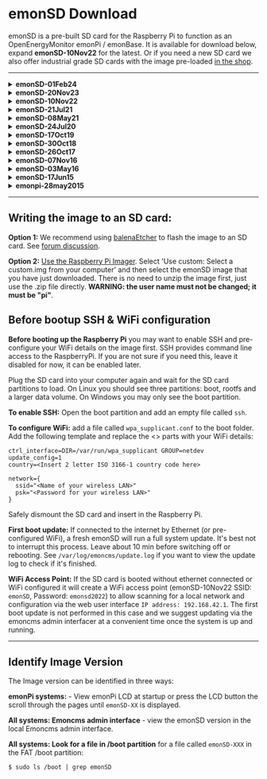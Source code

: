 # emonSD Download

emonSD is a pre-built SD card for the Raspberry Pi to function as an OpenEnergyMonitor emonPi / emonBase. It is available for download below, expand **emonSD-10Nov22** for the latest. Or if you need a new SD card we also offer industrial grade SD cards with the image pre-loaded [in the shop](https://shop.openenergymonitor.com/pre-loaded-emonsd-microsd-card-for-raspberry-pi/).

---

<details>
<summary><b>emonSD-01Feb24</b></summary>

**Download (1.4 GB):** [UK Server](https://openenergymonitor.org/files/emonSD-01Feb24.zip)

(eligible for updates)
```
(.zip) MD5: b64503d08704d1605a7ea23745f0a6fc
```

**Credentials**

- **SSH:** username: `pi`, password: `emonsd` (default - please change)
- **WiFi Access Point:** SSID: `emonpi`, Password: `emonpi2016`
- **MQTT:** username: `emonpi`, password: `emonpimqtt2016`
- **MySQL:** username: `emoncms`, password: `emonpiemoncmsmysql2016`

*SSH access disabled by default. Long press emonPi LCD push button for 5s to enable. Or create file `/boot/ssh` in FAT partition.*

**Build**

- Built using EmonScripts emoncms installation script, see<br> [https://github.com/openenergymonitor/EmonScripts](https://github.com/openenergymonitor/EmonScripts).
- Based on Raspberry Pi OS Lite (32-bit Bookworm), 2023-12-11
- Compatible with Raspberry Pi 3, 3B+, 4 & Pi Zero2
- Emoncms data is logged to low-write ext2 partition mounted in `/var/opt/emoncms`
- Log partition `/var/log` mounted as tmpfs using log2ram, now persistent after reboot

**Kernel**
```
```

**File System**
```
```

**Emoncms**

```
```

</details>

<details>
<summary><b>emonSD-20Nov23</b></summary>

---

**Download standard emonPi1 / emonBase image (1.3 GB):** [UK Server](https://openenergymonitor.org/files/emonSD-20Nov23.zip)<br>(MD5: ed9ecc0d8930d7f7422890e462b3020c)

---

*Download emonPi2 version (1.3 GB): [UK Server](https://openenergymonitor.org/files/emonSD-20Nov23-emonpi2.zip)<br>(MD5: 164899034638325952572dbe68f3285e)<br>Includes emonPi2 compatible emonhub.conf and one wire temperature sensing on GPIO17 is enabled. Download the emonPi1/emonBase image for existing installations.*

---

(eligible for updates)

**Credentials**

- **SSH:** username: `pi`, password: `emonsd` (default - please change)
- **WiFi Access Point:** SSID: `emonpi`, Password: `emonpi2016`
- **MQTT:** username: `emonpi`, password: `emonpimqtt2016`
- **MySQL:** username: `emoncms`, password: `emonpiemoncmsmysql2016`

*SSH access disabled by default. Long press emonPi LCD push button for 5s to enable. Or create file `/boot/ssh` in FAT partition.*

**Build**

- Built using EmonScripts emoncms installation script, see<br> [https://github.com/openenergymonitor/EmonScripts](https://github.com/openenergymonitor/EmonScripts).
- Based on Debian Raspberry Pi OS (64-bit) Legacy Lite, 2023-05-03
- Compatible with Raspberry Pi 3, 3B+, 4 & Pi Zero2
- Emoncms data is logged to low-write ext2 partition mounted in `/var/opt/emoncms`
- Log partition `/var/log` mounted as tmpfs using log2ram, now persistent after reboot

**Kernel**
```
$ uname -a
Linux emonpi 6.1.21-v8+ #1642 SMP PREEMPT Mon Apr  3 17:24:16 BST 2023 aarch64 GNU/Linux

```
**File System**
```
$ df -h
Filesystem      Size  Used Avail Use% Mounted on
/dev/root       5.7G  2.5G  3.0G  46% /
devtmpfs        667M     0  667M   0% /dev
tmpfs           925M     0  925M   0% /dev/shm
tmpfs           370M  5.8M  365M   2% /run
tmpfs           5.0M  4.0K  5.0M   1% /run/lock
tmpfs            30M     0   30M   0% /tmp
tmpfs           1.0M     0  1.0M   0% /var/lib/php/sessions
tmpfs           1.0M     0  1.0M   0% /var/tmp
/dev/mmcblk0p1  255M   51M  205M  20% /boot
/dev/mmcblk0p3  8.7G   23K  8.3G   1% /var/opt/emoncms
log2ram          50M  3.0M   47M   6% /var/log
tmpfs           185M     0  185M   0% /run/user/1000
```
**Emoncms**

```
Server Information
-----------------------

Services
	emonhub :	 Active Running                      
	emoncms_mqtt :	 Active Running                      
	feedwriter :	 Active Running - sleep 300s 0 feed points pending write
	service-runner :	 Active Running                      
	emonPiLCD :	 Active Running                      
	redis-server :	 Active Running                      
	mosquitto :	 Active Running                      
	demandshaper :	 Not found or not installed                                  
Emoncms
	Version :	 low-write 11.4.2
	Git :	 
		URL :	 https://github.com/emoncms/emoncms.git
		Branch :	 * stable
		Describe :	 11.4.2
	Components :	 Emoncms Core v11.4.2 | App v2.7.9 | EmonHub Config v2.1.5 | Dashboard v2.3.3 | Device v2.2.3 | Graph v2.2.3 | Network Setup v1.0.2 | WiFi v2.1.1 | Backup v2.3.3 | Postprocess v2.4.7 | Sync v2.1.5 | Usefulscripts v2.3.11 | EmonScripts v1.6.25 | RFM2Pi v1.4.2 | Avrdude-rpi v1.0.3 | Emonhub v2.6.2 | EmonPi v3.0.2

Server
	CPU :	 1 Threads(s) | 4 Core(s) | 1 Sockets(s) | Cortex-A72 | 108.00MIPS | 
	OS :	 Linux 6.1.21-v8+
	Host :	 emonpi | emonpi | (10.0.206.98)
	Date :	 2023-11-21 13:46:54 UTC
	Uptime :	 13:46:54 up 5 min,  1 user,  load average: 0.10, 0.13, 0.07

Memory
	RAM :	 Used: 12.57%
		Total :	 1.81 GB
		Used :	 232.36 MB
		Free :	 1.58 GB
	Swap :	 Used: 0.00%
		Total :	 100 MB
		Used :	 0 B
		Free :	 100 MB

Disk
	 :	 - / :	 Used: 43.43%
		Total :	 5.62 GB
		Used :	 2.44 GB
		Free :	 2.92 GB
		Read Load :	 336.44 KB/s
		Write Load :	 0 B/s
		Load Time :	 0 mins
	/boot :	 Used: 19.77%
		Total :	 254.99 MB
		Used :	 50.42 MB
		Free :	 204.57 MB
		Read Load :	 0 B/s
		Write Load :	 0 B/s
		Load Time :	 0 mins
	/var/opt/emoncms :	 Used: 0.00%
		Total :	 8.69 GB
		Used :	 23 KB
		Free :	 8.25 GB
		Read Load :	 0 B/s
		Write Load :	 113.78 B/s
		Load Time :	 0 mins
	/var/log :	 Used: 6.01%
		Total :	 50 MB
		Used :	 3 MB
		Free :	 47 MB
		Read Load :	 n/a
		Write Load :	 n/a
		Load Time :	 n/a

HTTP
	Server :	 Apache/2.4.56 (Raspbian) HTTP/1.1 CGI/1.1 80

MySQL
	Version :	 10.5.21-MariaDB-0+deb11u1
	Host :	 127.0.0.1 (127.0.0.1)
	Date :	 2023-11-21 13:46:53 (UTC 00:00‌​)
	Stats :	 Uptime: 2768  Threads: 7  Questions: 170  Slow queries: 0  Opens: 45  Open tables: 38  Queries per second avg: 0.061

Redis
	Version :	 
		Redis Server :	 6.0.16
		PHP Redis :	 6.0.3-dev
	Host :	 localhost:6379
	Size :	 73 keys (722.77K)
	Uptime :	 0 days

MQTT Server
	Version :	 Mosquitto 2.0.11
	Host :	 localhost:1883 (127.0.0.1)

PHP
	Version :	 8.1.25 (Zend Version 4.1.25)
	Run user :	 User: www-data Group: www-data video Script Owner: pi
	Modules :	 apache2handler calendar Core ctype curl date exif FFI fileinfo filter ftp gd gettext hash iconv json libxml mbstring mosquitto v0.4.0mysqli mysqlnd vmysqlnd 8.1.25openssl pcre PDO pdo_mysql Phar posix readline redis v6.0.3-devReflection session shmop sockets sodium SPL standard sysvmsg sysvsem sysvshm tokenizer Zend OPcache zlib 
Pi
	Model :	 Raspberry Pi 4 Model B Rev 1.5 - 2GB (Sony UK)
	Serial num. :	 100000003F81AAAB
	CPU Temperature :	 36.51°C
	GPU Temperature :	 N/A (to show GPU temp execute this command from the console "sudo usermod -G video www-data" )
	emonpiRelease :	 emonSD-20Nov23
	File-system :	 read-write

Client Information
-----------------------

HTTP
	Browser :	 Mozilla/5.0 (X11; Ubuntu; Linux x86_64; rv:109.0) Gecko/20100101 Firefox/119.0
	Language :	 en-GB,en;q=0.5

Window
	Size :	 1848 x 938

Screen
	Resolution :	 1920 x 1080
```
</details>

<details>
<summary><b>emonSD-10Nov22</b></summary>
<br>

<!--**Download (1.0 GB):** [UK Server](https://openenergymonitor.org/files/emonSD-10Nov22.zip)-->
**Download (1.0 GB):** [UK Server](https://openenergymonitor.org/files/emonSD-10Nov22_16gb.zip)

(eligible for updates)
```
(.zip) MD5: 271d8d502e822e3703500a5762519c1d
```

**Credentials**

- **SSH:** username: `pi`, password: `emonsd` (default - please change)
- **WiFi Access Point:** SSID: `emonsd`, Password: `emonsd2022`
- **MQTT:** username: `emonpi`, password: `emonpimqtt2016`
- **MySQL:** username: `emoncms`, password: `emonpiemoncmsmysql2016`

*SSH access disabled by default. Long press emonPi LCD push button for 5s to enable. Or create file `/boot/ssh` in FAT partition.*

**Build**

- Built using EmonScripts emoncms installation script, see<br> [https://github.com/openenergymonitor/EmonScripts](https://github.com/openenergymonitor/EmonScripts).
- Based on Debian Raspberry Pi OS (32-bit) Lite, 2021-03-04
- Compatible with Raspberry Pi 2, 3, 3B+, 4 & Pi Zero
- Emoncms data is logged to low-write ext2 partition mounted in `/var/opt/emoncms`
- Log partition `/var/log` mounted as tmpfs using log2ram, now persistent after reboot

**Kernel**
```
$ uname -a
Linux emonpi 5.15.76-v7l+ #1597 SMP Fri Nov 4 12:14:58 GMT 2022 armv7l GNU/Linux

```
**File System**
```
$ df -h
Filesystem      Size  Used Avail Use% Mounted on
/dev/root       5.8G  2.4G  3.2G  43% /
devtmpfs        776M     0  776M   0% /dev
tmpfs           937M     0  937M   0% /dev/shm
tmpfs           375M  9.2M  366M   3% /run
tmpfs           5.0M  4.0K  5.0M   1% /run/lock
tmpfs            30M     0   30M   0% /tmp
tmpfs           1.0M     0  1.0M   0% /var/lib/php/sessions
tmpfs           1.0M     0  1.0M   0% /var/tmp
/dev/mmcblk0p1  255M   50M  206M  20% /boot
/dev/mmcblk0p3  9.7G   19K  9.2G   1% /var/opt/emoncms
log2ram          50M  3.4M   47M   7% /var/log
tmpfs           188M     0  188M   0% /run/user/1000
```
**Emoncms**

```
Server Information
-----------------------

Services
	emonhub :	 Active Running                      
	emoncms_mqtt :	 Active Running                      
	feedwriter :	 Active Running - sleep 300s 0 feed points pending write
	service-runner :	 Active Running                      
	redis-server :	 Active Running                      
	mosquitto :	 Active Running                      
	emonPiLCD :	 Failed loaded failed failed                      
	demandshaper :	 Not found or not installed                                  
Emoncms
	Version :	 low-write 11.2.8
	Git :	 
		URL :	 https://github.com/emoncms/emoncms.git
		Branch :	 * stable
		Describe :	 11.2.8
	Components :	 Emoncms Core v11.2.8 | App v2.6.8 | EmonHub Config v2.1.5 | Dashboard v2.3.3 | Device v2.2.1 | Graph v2.2.3 | Network Setup v1.0.2 | WiFi v2.1.1 | Backup v2.3.2 | Postprocess v2.2.7 | Sync v2.1.4 | Usefulscripts v2.3.10 | EmonScripts v1.5.10 | RFM2Pi v1.4.1 | Avrdude-rpi v1.0.1 | Emonhub v2.5.2 | EmonPi v2.9.5

Server
	CPU :	 1 Threads(s) | 4 Core(s) | 1 Sockets(s) | Cortex-A72 | 324.00MIPS | 
	OS :	 Linux 5.15.76-v7l+
	Host :	 emonpi | emonpi | (10.0.206.190)
	Date :	 2022-11-29 15:55:08 UTC
	Uptime :	 15:55:08 up 13 min,  1 user,  load average: 0.33, 0.26, 0.19

Memory
	RAM :	 Used: 10.18%
		Total :	 1.83 GB
		Used :	 190.7 MB
		Free :	 1.64 GB
	Swap :	 Used: 0.00%
		Total :	 100 MB
		Used :	 0 B
		Free :	 100 MB

Disk
	 :	 - / :	 Used: 39.88%
		Total :	 5.78 GB
		Used :	 2.3 GB
		Free :	 3.16 GB
		Read Load :	 n/a
		Write Load :	 n/a
		Load Time :	 n/a
	/boot :	 Used: 19.52%
		Total :	 254.99 MB
		Used :	 49.78 MB
		Free :	 205.21 MB
		Read Load :	 n/a
		Write Load :	 n/a
		Load Time :	 n/a
	/var/opt/emoncms :	 Used: 0.00%
		Total :	 9.61 GB
		Used :	 19 KB
		Free :	 9.12 GB
		Read Load :	 n/a
		Write Load :	 n/a
		Load Time :	 n/a
	/var/log :	 Used: 6.64%
		Total :	 50 MB
		Used :	 3.32 MB
		Free :	 46.68 MB
		Read Load :	 n/a
		Write Load :	 n/a
		Load Time :	 n/a

HTTP
	Server :	 Apache/2.4.54 (Raspbian) HTTP/1.1 CGI/1.1 80

MySQL
	Version :	 10.5.15-MariaDB-0+deb11u1
	Host :	 127.0.0.1 (127.0.0.1)
	Date :	 2022-11-29 15:55:08 (UTC 00:00‌​)
	Stats :	 Uptime: 2266  Threads: 5  Questions: 137  Slow queries: 0  Opens: 47  Open tables: 39  Queries per second avg: 0.060

Redis
	Version :	 
		Redis Server :	 6.0.16
		PHP Redis :	 6.0.0-dev
	Host :	 localhost:6379
	Size :	 34 keys (701.23K)
	Uptime :	 0 days

MQTT Server
	Version :	 Mosquitto 2.0.11
	Host :	 localhost:1883 (127.0.0.1)

PHP
	Version :	 8.1.12 (Zend Version 4.1.12)
	Run user :	 User: www-data Group: www-data video Script Owner: pi
	Modules :	 apache2handler calendar Core ctype curl date dom v20031129exif FFI fileinfo filter ftp gd gettext hash iconv json libxml mbstring mosquitto v0.4.0mysqli mysqlnd vmysqlnd 8.1.12openssl pcre PDO pdo_mysql Phar posix readline redis v6.0.0-devReflection session shmop SimpleXML sockets sodium SPL standard sysvmsg sysvsem sysvshm tokenizer xml xmlreader xmlwriter xsl Zend OPcache zlib 
Pi
	Model :	 Raspberry Pi 4 Model B Rev 1.5 - 2GB (Sony UK)
	Serial num. :	 10000000014CB367
	CPU Temperature :	 39.43°C
	GPU Temperature :	 N/A (to show GPU temp execute this command from the console "sudo usermod -G video www-data" )
	emonpiRelease :	 emonSD-10Nov22
	File-system :	 read-write

Client Information
-----------------------

HTTP
	Browser :	 Mozilla/5.0 (X11; Ubuntu; Linux x86_64; rv:107.0) Gecko/20100101 Firefox/107.0
	Language :	 en-GB,en;q=0.5

Window
	Size :	 1848 x 939

Screen
	Resolution :	 1920 x 1080
```
</details>

<details>
<summary><b>emonSD-21Jul21</b></summary>
<br>

**Download (1.8 GB):** [UK Server](https://openenergymonitor.org/files/emonSD-21Jul21.zip)

(eligible for updates)
```
(.zip) MD5: 1bf5988a61ae363768362dcfdb6b0190
```

- **SSH Credentials:** username: pi, password: emonpi2016 (default - please change)
- Built using EmonScripts emoncms installation script, see<br> [https://github.com/openenergymonitor/EmonScripts](https://github.com/openenergymonitor/EmonScripts).
- Based on Debian Raspberry Pi OS (32-bit) Lite, 2021-03-04
- Compatible with Raspberry Pi 2, 3, 3B+, 4 & Pi Zero
- Emoncms data is logged to low-write ext2 partition mounted in `/var/opt/emoncms`
- Log partition `/var/log` mounted as tmpfs using log2ram, now persistent after reboot
- [SSH access disabled by default](https://community.openenergymonitor.org/t/emonpi-ssh-disabled-by-default/8847), long press emonPi LCD push button for 5s to enable. Or create file `/boot/ssh` in FAT partition.

**Kernel**
```
$ uname -a
Linux emonpi 5.10.17-v7+ #1421 SMP Thu May 27 13:59:01 BST 2021 armv7l GNU/Linux

$ sudo /opt/vc/bin/vcgencmd version
May 27 2021 14:04:13 
Copyright (c) 2012 Broadcom
version 7d9a298cda813f747b51fe17e1e417e7bf5ca94d (clean) (release) (start)

```
**File System**
```
$ df -h
Filesystem      Size  Used Avail Use% Mounted on
/dev/root       4.1G  2.1G  1.9G  52% /
devtmpfs        430M     0  430M   0% /dev
tmpfs           463M     0  463M   0% /dev/shm
tmpfs           463M   47M  416M  11% /run
tmpfs           5.0M  4.0K  5.0M   1% /run/lock
tmpfs           463M     0  463M   0% /sys/fs/cgroup
tmpfs            30M     0   30M   0% /tmp
tmpfs           1.0M     0  1.0M   0% /var/tmp
tmpfs           1.0M  4.0K 1020K   1% /var/lib/php/sessions
/dev/mmcblk0p3  9.9G  1.8G  7.6G  20% /var/opt/emoncms
/dev/mmcblk0p1  253M   48M  205M  19% /boot
log2ram          50M  4.2M   46M   9% /var/log
tmpfs            93M     0   93M   0% /run/user/1000

```
**Emoncms**

```
Server Information
-----------------------

Services
	emonhub :	 Active Running                  
	emoncms_mqtt :	 Active Running                  
	feedwriter :	 Active Running - sleep 300s 0 feed points pending write
	service-runner :	 Active Running                  
	emonPiLCD :	 Failed Failed                  
	redis-server :	 Active Running                  
	mosquitto :	 Active Running                  
	demandshaper :	 Active Running                  
Emoncms
	Version :	 low-write 10.8.1
	Git :	 
		URL :	 https://github.com/emoncms/emoncms.git
		Branch :	 * stable
		Describe :	 10.8.1
	Components :	 Emoncms Core v10.8.1 | App v2.3.2 | EmonHub Config v2.1.1 | Dashboard v2.1.5 | Device v2.1.2 | Graph v2.1.1 | Network Setup v1.0.2 | WiFi v2.1.0 | Backup v2.3.2 | DemandShaper v2.2.2 | Postprocess v2.2.2 | Sync v2.1.1 | Usefulscripts v2.3.7 | EmonScripts v1.3.9 | RFM2Pi v1.4.1 | Avrdude-rpi v1.0.0 | Emonhub v2.3.1 | EmonPi v2.9.4

Server
	OS :	 Linux 5.10.17-v7+
	Host :	 emonpi | emonpi | (192.168.1.120)
	Date :	 2021-09-21 17:51:13 BST
	Uptime :	 17:51:13 up 54 days, 18:53,  1 user,  load average: 0.61, 0.48, 0.48

Memory
	RAM :	 Used: 20.02%
		Total :	 924.21 MB
		Used :	 185 MB
		Free :	 739.21 MB
	Swap :	 Used: 0.00%
		Total :	 100 MB
		Used :	 0 B
		Free :	 100 MB
Write Load Period
Disk
	/ :	 Used: 49.40%
		Total :	 4.07 GB
		Used :	 2.01 GB
		Free :	 1.86 GB
		Write Load :	 814.53 B/s (26 days 20 hours 33 mins)
	/var/opt/emoncms :	 Used: 18.06%
		Total :	 9.84 GB
		Used :	 1.78 GB
		Free :	 7.56 GB
		Write Load :	 295.85 B/s (26 days 20 hours 33 mins)
	/boot :	 Used: 18.90%
		Total :	 252.05 MB
		Used :	 47.65 MB
		Free :	 204.4 MB
		Write Load :	 0.01 B/s (26 days 20 hours 33 mins)
	/var/log :	 Used: 8.30%
		Total :	 50 MB
		Used :	 4.15 MB
		Free :	 45.85 MB
		Write Load :	 n/a

HTTP
	Server :	 Apache/2.4.38 (Raspbian) HTTP/1.1 CGI/1.1 80

MySQL
	Version :	 5.5.5-10.3.29-MariaDB-0+deb10u1
	Host :	 127.0.0.1 (127.0.0.1)
	Date :	 2021-09-21 17:51:13 (UTC 01:00‌​)
	Stats :	 Uptime: 4733656  Threads: 12  Questions: 281610  Slow queries: 0  Opens: 60  Flush tables: 1  Open tables: 53  Queries per second avg: 0.059

Redis
	Version :	 
		Redis Server :	 5.0.3
		PHP Redis :	 5.3.4
	Host :	 localhost:6379
	Size :	 408 keys (787.93K)
	Uptime :	 54 days
MQTT Server
	Version :	 Mosquitto 1.5.7
	Host :	 localhost:1883 (127.0.0.1)

PHP
	Version :	 7.3.29-1~deb10u1 (Zend Version 3.3.29)
	Modules :	 apache2handlercalendar Core ctype curl date dom v20031129exif fileinfo filter ftp gd gettext hash iconv json v1.7.0libxml mbstring mosquitto v0.4.0mysqli mysqlnd vmysqlnd 5.0.12-dev - 20150407 - $Id: 7cc7cc96e675f6d72e5cf0f267f48e167c2abb23 $openssl pcre PDO pdo_mysql Phar posix readline redis v5.3.4Reflection session shmop SimpleXML sockets sodium SPL standard sysvmsg sysvsem sysvshm tokenizer wddx xml xmlreader xmlwriter xsl Zend OPcache zlib 
Pi
	Model :	 Raspberry Pi 3 Model B Rev 1.2 - 1GB (Sony UK)
	Serial num. :	 B6918B05
	CPU Temperature :	 49.39°C
	GPU Temperature :	 48.3°C
	emonpiRelease :	 emonSD-21Jul21
	File-system :	 read-write

Client Information
-----------------------

HTTP
	Browser :	 Mozilla/5.0 (X11; Ubuntu; Linux x86_64; rv:92.0) Gecko/20100101 Firefox/92.0
	Language :	 en-GB,en;q=0.5

Window
	Size :	 1836 x 898

Screen
	Resolution :	 1920 x 1080

```
</details>

<details>
<summary><b>emonSD-08May21</b></summary>

**Download (1.7 GB)**

- [UK Server](https://openenergymonitor.org/files/emonSD-08May21.zip)

(eligible for updates)
```
(.zip) MD5: 82e2ba6a281db539dc1e814b96b4b37b
```
- Built using EmonScripts emoncms installation script, see<br> [https://github.com/openenergymonitor/EmonScripts](https://github.com/openenergymonitor/EmonScripts).
- Based on Debian Raspberry Pi OS (32-bit) Lite, 2021-03-04
- Compatible with Raspberry Pi 3, 3B+ & 4
- Emoncms data is logged to low-write ext2 partition mounted in `/var/opt/emoncms`
- Log partition `/var/log` mounted as tmpfs using log2ram, now persistent after reboot
- [SSH access disabled by default](https://community.openenergymonitor.org/t/emonpi-ssh-disabled-by-default/8847), long press emonPi LCD push button for 5s to enable. Or create file `/boot/ssh` in FAT partition.

</details>


<details>
<summary><b>emonSD-24Jul20</b></summary>

**Download (1.4 GB)**

- [UK Server](https://openenergymonitor.org/files/emonSD-24Jul20.img.zip)

(eligible for updates)
```
(.img) MD5: 1db713787a1f3469fc3a1027767fd607
(.zip) MD5: a160f746595872d30b735ab17e8a0b1c
```
- Built using EmonScripts emoncms installation script, see<br> [https://github.com/openenergymonitor/EmonScripts](https://github.com/openenergymonitor/EmonScripts).
- Based on Debian Raspberry Pi OS (32-bit) Lite, 2020-05-27
- Compatible with Raspberry Pi 3, 3B+ & 4
- Emoncms data is logged to low-write ext2 partition mounted in `/var/opt/emoncms`
- Log partition `/var/log` mounted as tmpfs using log2ram, now persistent after reboot
- [SSH access disabled by default](https://community.openenergymonitor.org/t/emonpi-ssh-disabled-by-default/8847), long press emonPi LCD push button for 5s to enable. Or create file `/boot/ssh` in FAT partition.

**Kernel**
```
$ uname -a
Linux emonpi 5.4.51-v7l+ #1333 SMP Mon Aug 10 16:51:40 BST 2020 armv7l GNU/Linux

$ sudo /opt/vc/bin/vcgencmd version
Aug  6 2020 16:22:25 
Copyright (c) 2012 Broadcom
version af3edc2de473197cdfe1ff5a8ff2d34095d5b336 (clean) (release) (start)
```
**File System**
```
$ df -h
Filesystem      Size  Used Avail Use% Mounted on
/dev/root       4.1G  2.0G  1.9G  52% /
devtmpfs        299M     0  299M   0% /dev
tmpfs           428M     0  428M   0% /dev/shm
tmpfs           428M  5.9M  422M   2% /run
tmpfs           5.0M  4.0K  5.0M   1% /run/lock
tmpfs           428M     0  428M   0% /sys/fs/cgroup
tmpfs           1.0M   12K 1012K   2% /var/lib/php/sessions
tmpfs           1.0M     0  1.0M   0% /var/tmp
tmpfs            30M   16K   30M   1% /tmp
/dev/mmcblk0p1  253M   54M  199M  22% /boot
/dev/mmcblk0p3   10G  5.3M  9.5G   1% /var/opt/emoncms
log2ram          50M  2.1M   48M   5% /var/log
tmpfs            86M     0   86M   0% /run/user/1000
```
**Emoncms**

```
Server Information
-----------------------

Services
	emonhub :	 Active Running
	emoncms_mqtt :	 Active Running
	feedwriter :	 Active Running - sleep 300s 533 feed points pending write
	service-runner :	 Active Running
	emonPiLCD :	 Active Running
	redis-server :	 Active Running
	mosquitto :	 Active Running
	demandshaper :	 Activating Auto-restart

Emoncms
	Version :	 low-write 10.2.5
	Modules :	 Administration | App v2.1.6 | Backup v2.2.4 | EmonHub Config v2.0.5 | Dashboard v2.0.8 | DemandShaper v1.2.6 | Device v2.0.6 | EventProcesses | Feed | Graph v2.0.9 | Input | Postprocess v2.1.4 | CoreProcess | Schedule | Network Setup v1.0.0 | sync | Time | User | Visualisation | WiFi v2.0.3
	Git :	 
		URL :	 https://github.com/emoncms/emoncms.git
		Branch :	 * stable
		Describe :	 10.2.5

Server
	OS :	 Linux 5.4.51-v7l+
	Host :	 emonpi | emonpi | (192.168.1.64)
	Date :	 2020-08-24 14:07:33 BST
	Uptime :	 14:07:33 up 51 min,  1 user,  load average: 0.19, 0.12, 0.21

Memory
	RAM :	 Used: 21.84%
		Total :	 855.19 MB
		Used :	 186.82 MB
		Free :	 668.38 MB
	Swap :	 Used: 0.75%
		Total :	 100 MB
		Used :	 768 KB
		Free :	 99.25 MB
Write Load Period
Disk
	/ :	 Used: 49.08%
		Total :	 4.06 GB
		Used :	 1.99 GB
		Free :	 1.87 GB
		Write Load :	 63.14 B/s (33 mins)
	/boot :	 Used: 21.15%
		Total :	 252.05 MB
		Used :	 53.32 MB
		Free :	 198.73 MB
		Write Load :	 0 B/s (33 mins)
	/var/opt/emoncms :	 Used: 8.13%
		Total :	 9.84 GB
		Used :	 819.75 MB
		Free :	 8.54 GB
		Write Load :	 360.51 B/s (33 mins)
	/var/log :	 Used: 4.04%
		Total :	 50 MB
		Used :	 2.02 MB
		Free :	 47.98 MB
		Write Load :	 n/a

HTTP
	Server :	 Apache/2.4.38 (Raspbian) HTTP/1.1 CGI/1.1 80

MySQL
	Version :	 5.5.5-10.3.23-MariaDB-0+deb10u1
	Host :	 localhost:6379 (127.0.0.1)
	Date :	 2020-08-24 14:07:33 (UTC 01:00‌​)
	Stats :	 Uptime: 2895  Threads: 12  Questions: 4079  Slow queries: 0  Opens: 57  Flush tables: 1  Open tables: 51  Queries per second avg: 1.408

Redis
	Version :	 
		Redis Server :	 5.0.3
		PHP Redis :	 5.3.1
	Host :	 localhost:6379
	Size :	 514 keys (849.12K)
	Uptime :	 4 days
MQTT Server
	Version :	 Mosquitto 1.5.7
	Host :	 localhost:1883 (127.0.0.1)

PHP
	Version :	 7.3.19-1~deb10u1 (Zend Version 3.3.19)
	Modules :	 apache2handlercalendar Core ctype curl date dom v20031129exif fileinfo filter ftp gd gettext hash iconv json v1.7.0libxml mbstring mosquitto v0.4.0mysqli mysqlnd vmysqlnd 5.0.12-dev - 20150407 - $Id: 7cc7cc96e675f6d72e5cf0f267f48e167c2abb23 $openssl pcre PDO pdo_mysql Phar posix readline redis v5.3.1Reflection session shmop SimpleXML sockets sodium SPL standard sysvmsg sysvsem sysvshm tokenizer wddx xml xmlreader xmlwriter xsl Zend OPcache zlib 
Pi
	Model :	 Raspberry Pi 4 Model B Rev 1.1 - 1GB (Sony UK)
	Serial num. :	 10000000EA26C808
	CPU Temperature :	 49.17°C
	GPU Temperature :	 49.0°C
	emonpiRelease :	 emonSD-24Jul20
	File-system :	 read-write

```
</details>


<details>
<summary><b>emonSD-17Oct19</b></summary>

[Forum Thread](https://community.openenergymonitor.org/t/emonsd-17oct19-release/12231)

**Download (1.1 GB)**

- [UK Server](http://files.openenergymonitor.org/emonSD-17Oct19.img.zip)
- [Canada Server](https://distanthost.com/oem/emonSD-17Oct19.img.zip)

(eligible for updates)
```
(.img) MD5: a7d12ac6b589ae0d470c4a6f1ce38414
(.zip) MD5: 52ecf81c2ad4afbd9da42a6e703b5c59
```
- Built using EmonScripts emoncms installation script, see<br> [https://github.com/openenergymonitor/EmonScripts](https://github.com/openenergymonitor/EmonScripts).
- Based on Debian Raspbian Buster minimal 
- Compatible with Raspberry Pi 3, 3B+ & 4
- Emoncms data is logged to low-write ext2 partition mounted in `/var/opt/emoncms`
- Log partition `/var/log` mounted as tmpfs using log2ram, now persistent after reboot
- [SSH access disabled by default](https://community.openenergymonitor.org/t/emonpi-ssh-disabled-by-default/8847), long press emonPi LCD push button for 5s to enable. Or create file `/boot/ssh` in FAT partition.

\* To use this image on Pi2 remove the following lines from `/boot/config.txt`:

```
arm_freq=1200
arm_freq_min=600
```

**Kernel**
```
$ uname -a
Linux emonpi 4.19.75-v7+ #1270 SMP Tue Sep 24 18:45:11 BST 2019 armv7l GNU/Linux

$ sudo /opt/vc/bin/vcgencmd version
Sep 24 2019 17:37:47 
Copyright (c) 2012 Broadcom
version 6820edeee4ef3891b95fc01cf02a7abd7ca52f17 (clean) (release) (start_cd)
```
**File System**
```
$ df -h
Filesystem      Size  Used Avail Use% Mounted on
/dev/root       4.0G  1.9G  2.0G  49% /
devtmpfs        484M     0  484M   0% /dev
tmpfs           488M     0  488M   0% /dev/shm
tmpfs           488M  6.6M  482M   2% /run
tmpfs           5.0M  4.0K  5.0M   1% /run/lock
tmpfs           488M     0  488M   0% /sys/fs/cgroup
tmpfs           1.0M  4.0K 1020K   1% /var/lib/php/sessions
tmpfs           1.0M     0  1.0M   0% /var/tmp
tmpfs            30M   16K   30M   1% /tmp
/dev/mmcblk0p3   10G  5.3M  9.5G   1% /var/opt/emoncms
/dev/mmcblk0p1  253M   52M  201M  21% /boot
log2ram          50M  2.1M   48M   5% /var/log
tmpfs            98M     0   98M   0% /run/user/1000

```
**Emoncms**

```
Server Information
-----------------------

Emoncms
	Version :	 low-write 10.1.9
	Modules :	 Administration | App v2.0.7 | Backup v2.1.4 | EmonHub Config v2.0.4 | Dashboard v2.0.5 | DemandShaper v1.0.2 | Device v2.0.2 | EventProcesses | Feed | Graph v2.0.5 | Input | Postprocess v2.1.1 | CoreProcess | Schedule | Network Setup v1.0.0 | sync | Time | User | Visualisation | WiFi v2.0.2
	Git :	 
		URL :	 https://github.com/emoncms/emoncms.git
		Branch :	 * stable
		Describe :	 10.1.9

Server
	OS :	 Linux 4.19.75-v7+
	Host :	 emonpi | emonpi | (192.168.0.109)
	Date :	 2019-10-17 13:10:53 BST
	Uptime :	 13:10:53 up 15 min,  1 user,  load average: 0.10, 0.11, 0.09

Memory
	RAM :	 Used: 19.37%
		Total :	 975.62 MB
		Used :	 188.99 MB
		Free :	 786.63 MB
	Swap :	 Used: 0.00%
		Total :	 100 MB
		Used :	 0 B
		Free :	 100 MB

Disk
	/ :	 Used: 46.42%
		Total :	 3.92 GB
		Used :	 1.82 GB
		Free :	 1.91 GB
		Write Load :	 n/a
	/var/opt/emoncms :	 Used: 0.05%
		Total :	 9.98 GB
		Used :	 5.27 MB
		Free :	 9.47 GB
		Write Load :	 n/a
	/boot :	 Used: 20.55%
		Total :	 252.05 MB
		Used :	 51.79 MB
		Free :	 200.26 MB
		Write Load :	 n/a
	/var/log :	 Used: 4.20%
		Total :	 50 MB
		Used :	 2.1 MB
		Free :	 47.9 MB
		Write Load :	 n/a

HTTP
	Server :	 Apache/2.4.38 (Raspbian) HTTP/1.1 CGI/1.1 80

MySQL
	Version :	 5.5.5-10.3.17-MariaDB-0+deb10u1
	Host :	 localhost:6379 (127.0.0.1)
	Date :	 2019-10-17 13:10:52 (UTC 01:00‌​)
	Stats :	 Uptime: 899  Threads: 14  Questions: 1757  Slow queries: 0  Opens: 70  Flush tables: 1  Open tables: 36  Queries per second avg: 1.954

Redis
	Version :	 
		Redis Server :	 5.0.3
		PHP Redis :	 5.0.2
	Host :	 localhost:6379
	Size :	 114 keys (810.42K)
	Uptime :	 0 days
MQTT Server
	Version :	 Mosquitto 1.5.7
	Host :	 localhost:1883 (127.0.0.1)

PHP
	Version :	 7.3.9-1~deb10u1 (Zend Version 3.3.9)
	Modules :	 apache2handler | calendar v7.3.9-1~deb10u1 | Core v7.3.9-1~deb10u1 | ctype v7.3.9-1~deb10u1 | curl v7.3.9-1~deb10u1 | date v7.3.9-1~deb10u1 | dom v20031129 | exif v7.3.9-1~deb10u1 | fileinfo v7.3.9-1~deb10u1 | filter v7.3.9-1~deb10u1 | ftp v7.3.9-1~deb10u1 | gd v7.3.9-1~deb10u1 | gettext v7.3.9-1~deb10u1 | hash v7.3.9-1~deb10u1 | iconv v7.3.9-1~deb10u1 | json v1.7.0 | libxml v7.3.9-1~deb10u1 | mbstring v7.3.9-1~deb10u1 | mosquitto v0.4.0 | mysqli v7.3.9-1~deb10u1 | mysqlnd vmysqlnd 5.0.12-dev - 20150407 - $Id: 7cc7cc96e675f6d72e5cf0f267f48e167c2abb23 $ | openssl v7.3.9-1~deb10u1 | pcre v7.3.9-1~deb10u1 | PDO v7.3.9-1~deb10u1 | pdo_mysql v7.3.9-1~deb10u1 | Phar v7.3.9-1~deb10u1 | posix v7.3.9-1~deb10u1 | readline v7.3.9-1~deb10u1 | redis v5.0.2 | Reflection v7.3.9-1~deb10u1 | session v7.3.9-1~deb10u1 | shmop v7.3.9-1~deb10u1 | SimpleXML v7.3.9-1~deb10u1 | sockets v7.3.9-1~deb10u1 | sodium v7.3.9-1~deb10u1 | SPL v7.3.9-1~deb10u1 | standard v7.3.9-1~deb10u1 | sysvmsg v7.3.9-1~deb10u1 | sysvsem v7.3.9-1~deb10u1 | sysvshm v7.3.9-1~deb10u1 | tokenizer v7.3.9-1~deb10u1 | wddx v7.3.9-1~deb10u1 | xml v7.3.9-1~deb10u1 | xmlreader v7.3.9-1~deb10u1 | xmlwriter v7.3.9-1~deb10u1 | xsl v7.3.9-1~deb10u1 | Zend OPcache v7.3.9-1~deb10u1 | zlib v7.3.9-1~deb10u1

Pi
	Model :	 Raspberry Pi 3 Model B+ Rev 1.3 - 1GB (Sony UK)
	Serial num. :	 78A9D9F
	Temperature :	 48.31°C - 47.8°C
	emonpiRelease :	 emonSD-17Oct19
	File-system :	 read-write
```
</details>

<details>
<summary><b>emonSD-30Oct18</b></summary>

**Download (1.2GB)**

- [UK Server](http://files.openenergymonitor.org/emonSD-30Oct18.zip)
- [Canada Server](http://distanthost.com/oem/emonSD-30Oct18.zip)

Following the [release of emonSD-24Jul20](https://community.openenergymonitor.org/t/emonsd-24jul20-release/15170), this version is no longer eligible for updates. For more details see the [release notes](https://community.openenergymonitor.org/t/emonsd-24jul20-release/15170).

```
(.img) MD5: eb24460efcd8af7bc568415002581649
(.zip) MD5: 0c6cbfc59403ba536ad7c0120bb687e5
```

- Based on Debian Raspbian Stretch minimal 
- Compatible with Raspberry Pi 3 & 3B+ (minor change required for Pi2*)
- [No longer use read-only root file system](https://community.openenergymonitor.org/t/new-emonsd-dropping-read-only-root-filesystem-requirement/8293)
- Emoncms data is logged to low-write ext2 partition mounted in `~/data`
- Log partition `/var/log` mounted as tmpfs, non-persistent between boots
- [SSH access disabled by default](https://community.openenergymonitor.org/t/emonpi-ssh-disabled-by-default/8847), long press emonPi LCD push button for 5s to enable. Or create file `/boot/ssh` in FAT partition.
- OpenHAB & NodeRED removed, can easily be installed via apt-get

\* To use this image on Pi2 remove the following lines from `/boot/config.txt` :

```
arm_freq=1200
arm_freq_min=600
```

**Kernel**
```
$ uname -a
Linux emonpi 4.14.71-v7+ #1145 SMP Fri Sep 21 15:38:35 BST 2018 armv7l GNU/Linux
$ sudo /opt/vc/bin/vcgencmd version
Sep 21 2018 15:44:25 
Copyright (c) 2012 Broadcom
version 07f57128b8491ffdefcdfd13f7b4961b3006d9a9 (clean) (release)
```
**File System**
```
$ df -h
Filesystem      Size  Used Avail Use% Mounted on
/dev/root       3.9G  1.6G  2.2G  42% /
devtmpfs        484M     0  484M   0% /dev
tmpfs           489M     0  489M   0% /dev/shm
tmpfs           489M   13M  476M   3% /run
tmpfs           5.0M  4.0K  5.0M   1% /run/lock
tmpfs           489M     0  489M   0% /sys/fs/cgroup
tmpfs           1.0M     0  1.0M   0% /var/tmp
tmpfs            50M 1004K   50M   2% /var/log
tmpfs            30M     0   30M   0% /tmp
/dev/mmcblk0p1   43M   22M   21M  52% /boot
/dev/mmcblk0p3  3.3G  113M  3.0G   4% /home/pi/data
tmpfs            98M     0   98M   0% /run/user/1000
```
**Emoncms**

```
<details><summary>Server Information</summary><pre>

| | | |
| --- | --- | --- |
|Emoncms|Version|low-write 9.9.3
||Modules|Administration : App v1.2.0 : Backup v1.1.5 : EmonHub Config v1.0.0 : Dashboard v1.3.1 : Device v1.1.1 : EventProcesses : Feed : Graph v1.2.1 : Input : Postprocess v1.0.0 : CoreProcess : Schedule : Network Setup v1.0.0 : sync : Time : User : Visualisation : WiFi v1.3.0
||Git URL|https://github.com/emoncms/emoncms.git
||Git Branch|* stable
||Buffer|<span id="bufferused">loading...</span>
||Writer|Daemon is running with sleep 60s
|Server|OS|Linux 4.14.71-v7+
||Host|emonpi emonpi (192.168.86.36)
||Date|2018-10-30 01:34:56 UTC
||Uptime| 01:34:56 up 27 min,  1 user,  load average: 1.75, 1.59, 1.34
|HTTP|Server|Apache/2.4.25 (Raspbian) HTTP/1.1 CGI/1.1 80
|MySQL|Version|5.5.5-10.1.23-MariaDB-9+deb9u1
||Host|127.0.0.1 (127.0.0.1)
||Date|2018-10-30 01:34:56 (UTC 00:00‌)
||Stats|Uptime: 1667  Threads: 3  Questions: 68  Slow queries: 0  Opens: 23  Flush tables: 1  Open tables: 17  Queries per second avg: 0.040
|Redis|Version|3.2.6
||Host|localhost:6379 (127.0.0.1)
||Size|<span id="redisused">44 keys  (840.02K)</span>
||Uptime|0 days
|MQTT Server|Version|Mosquitto 1.4.10
||Host|localhost:1883 (127.0.0.1)
|Pi|Model|Raspberry Pi 3 Model B Rev 1.2 - 1 GB (Stadium)
||SoC|Broadcom BCM2835
||Serial num.|68D8124E
||Temperature|CPU: 49.39°C - GPU: 49.4'C
||Release|emonSD-30Oct18
||File-system|Current: read-write - Set root file-system temporarily to read-write, (default read-only) 
|Memory|RAM|Used: 15.91% Total: 976.74 MB Used: 155.45 MB Free: 821.29 MB
||Swap|Used: 0.00% Total: 100 MB Used: 0 B Free: 100 MB
|Disk|Mount|Stats
||/|Used: 39.77% Total: 3.81 GB Used: 1.52 GB Free: 2.12 GB
||/boot|Used: 51.69% Total: 42.52 MB Used: 21.98 MB Free: 20.54 MB
||/home/pi/data|Used: 3.43% Total: 3.21 GB Used: 112.78 MB Free: 2.93 GB
|PHP|Version|7.0.30-0+deb9u1 (Zend Version 3.0.0)
||Modules|apache2handler : calendar v7.0.30-0+deb9u1 : Core v7.0.30-0+deb9u1 : ctype v7.0.30-0+deb9u1 : curl v7.0.30-0+deb9u1 : date v7.0.30-0+deb9u1 : dom v20031129 : exif v7.0.30-0+deb9u1 : fileinfo v1.0.5 : filter v7.0.30-0+deb9u1 : ftp v7.0.30-0+deb9u1 : gd v7.0.30-0+deb9u1 : gettext v7.0.30-0+deb9u1 : hash v1.0 : iconv v7.0.30-0+deb9u1 : igbinary v2.0.1 : json v1.4.0 : libxml v7.0.30-0+deb9u1 : mbstring v7.0.30-0+deb9u1 : mcrypt v7.0.30-0+deb9u1 : mosquitto v0.4.0 : mysqli v7.0.30-0+deb9u1 : mysqlnd vmysqlnd 5.0.12-dev - 20150407 - $Id: b5c5906d452ec590732a93b051f3827e02749b83 $ : openssl v7.0.30-0+deb9u1 : pcre v7.0.30-0+deb9u1 : PDO v7.0.30-0+deb9u1 : pdo_mysql v7.0.30-0+deb9u1 : Phar v2.0.2 : posix v7.0.30-0+deb9u1 : readline v7.0.30-0+deb9u1 : redis v4.1.1 : Reflection v7.0.30-0+deb9u1 : session v7.0.30-0+deb9u1 : shmop v7.0.30-0+deb9u1 : SimpleXML v7.0.30-0+deb9u1 : sockets v7.0.30-0+deb9u1 : SPL v7.0.30-0+deb9u1 : standard v7.0.30-0+deb9u1 : sysvmsg v7.0.30-0+deb9u1 : sysvsem v7.0.30-0+deb9u1 : sysvshm v7.0.30-0+deb9u1 : tokenizer v7.0.30-0+deb9u1 : wddx v7.0.30-0+deb9u1 : xml v7.0.30-0+deb9u1 : xmlreader v7.0.30-0+deb9u1 : xmlwriter v7.0.30-0+deb9u1 : xsl v7.0.30-0+deb9u1 : Zend OPcache v7.0.30-0+deb9u1 : zlib v7.0.30-0+deb9u1
</pre></details>
```

**Known Issues**

- Current bug in rpi-gpio 0.6.4 causes LCD push button to stop working, a solution is to continue using 0.6.3 `pip install RPi.GPIO==0.6.3`. [Open issue](https://github.com/RPi-Distro/python-gpiozero/issues/687).
- Mosquitto 1.4.10 is included in this release, this is a downgrade from 1.4.14 included in the previous image (emonSD-26Oct17). This is because 1.4.10 is the current stable Stretch apt release. A newer version can be manually installed if required https://mosquitto.org/download/
</details>

<details>
<summary><b>emonSD-26Oct17</b></summary>

[Download (1.4GB)](http://files.openenergymonitor.org/emonSD-26Oct17.img.zip)

Following the [release of emonSD-24Jul20](https://community.openenergymonitor.org/t/emonsd-24jul20-release/15170), this version is no longer eligible for updates. For more details see the [release notes](https://community.openenergymonitor.org/t/emonsd-24jul20-release/15170).

```
(.img) MD5: 88f8ff9a5f7bc0e9b07012895a5cdd95
(.zip) MD5: 6726564f379d0127052e8c30a3ffa534 
```
New changes compared with previous release, [SD-card-build.md](https://github.com/openenergymonitor/emonpi/blob/master/docs/SD-card-build.md) has been updated:

- Based on Debian Raspbian Jessie minimal, updated to latest packages, kernel and firmware. Includes patch for [KRACK WPA vulnerability](https://www.krackattacks.com/):
- Compatible with Raspberry Pi 2/3 (not zero or 3B+)

```
$ uname -a
Linux emonpi 4.9.35-v7+ #1014 SMP Fri Jun 30 14:47:43 BST 2017 armv7l GNU/Linux
$ sudo /opt/vc/bin/vcgencmd version
Jul  3 2017 14:17:30 
version 4139c62f14cafdb7d918a3eaa0dbd68cf434e0d8 (tainted) (release)
```
- Automatic NTP time update: see [forum thread](https://community.openenergymonitor.org/t/emontx-communication-with-rpi/3659/2) and [changes](https://github.com/openenergymonitor/emonpi/commit/0081b6d4724cb2a1445adc22eef777fd1aa3797c).
- Fix random seed: improved HTTPS / SSH security. See [forum thread](https://community.openenergymonitor.org/t/random-seed/3637).
- Use `dtoverlay=pi3-miniuart-bt` instead of `dtoverlay=pi3-disable-bt` in `/boot/config.txt`
This re-maps RasPi3 bluetooth to software serial`/dev/ttyS0` instead of disabling it. 

**File System**

*4GB min SD card (8GB+ recommended). If SD card is larger than 4GB, expand `data` partition with `sudo emonSDexpand`*

```
$ df -h
Filesystem      Size  Used Avail Use% Mounted on
/dev/root       3.4G  2.0G  1.2G  63% /
devtmpfs        481M     0  481M   0% /dev
tmpfs           486M     0  486M   0% /dev/shm
tmpfs           486M  6.6M  479M   2% /run
tmpfs           5.0M  4.0K  5.0M   1% /run/lock
tmpfs           486M     0  486M   0% /sys/fs/cgroup
tmpfs            40M  6.1M   34M  16% /var/lib/openhab
tmpfs           1.0M  4.0K 1020K   1% /var/lib/dhcpcd5
/dev/mmcblk0p1   60M   22M   39M  37% /boot
tmpfs           1.0M     0  1.0M   0% /var/lib/dhcp
tmpfs            50M  480K   50M   1% /var/log
tmpfs            30M  152K   30M   1% /tmp
/dev/mmcblk0p3  3.5G   39M  1000M  2% /home/pi/data
```
**Emoncms Server Information**

```
Emoncms	Version	low-write 9.8.10 | 2017.08.17
Modules	Administration | App v1.0.0 | Backup v1.0.0 | EmonHub Config v1.0.0 | Dashboard v1.1.1 | EventProcesses | Feed | Graph v1.0.0 | Input | postprocess | CoreProcess | Schedule | setup | Time | User | Visualisation | WiFi v1.0.0
Buffer	0 feed points pending write
Writer	Daemon is running with sleep 60s
Server	OS	Linux 4.9.35-v7+
Host	emonpi emonpi (127.0.1.1)
Date	2017-10-27 16:04:08 UTC
Uptime	16:04:08 up 6 min, 1 user, load average: 0.09, 0.17, 0.09
HTTP	Server	Apache/2.4.10 (Raspbian) HTTP/1.1 CGI/1.1 80
Database	Version	MySQL 5.5.57-0+deb8u1
Host	localhost (127.0.0.1)
Date	2017-10-27 16:04:08 (UTC 00:00‌)
Stats	Uptime: 82668 Threads: 3 Questions: 196 Slow queries: 0 Opens: 59 Flush tables: 1 Open tables: 51 Queries per second avg: 0.002
Redis	Version	2.8.17
Host	localhost:6379 (127.0.0.1)
Size	13 keys (473.56K)Flush
Uptime	0 days
MQTT	Version	1.4.14
Host	localhost:1883 (127.0.0.1)
Pi	CPU Temp	40.78°CShutdownReboot
Release	emonSD-26Oct17
File-system	Set root file-system temporarily to read-write, (default read-only)Read-Write Read-Only
Memory	RAM	
Used 25.03%
Total: 970.93 MB Used: 242.99 MB Free: 727.94 MB
Disk	Mount	Stats
/	
Used 59.18%
Total: 3.33 GB Used: 1.97 GB Free: 1.2 GB
/boot	
Used 36.32%
Total: 59.95 MB Used: 21.77 MB Free: 38.17 MB
/home/pi/data	
Used 1.09%
Total: 3.46 GB Used: 38.69 MB Free: 3.25 GB
PHP	Version	5.6.30-0+deb8u1 (Zend Version 2.6.0)
Modules	apache2handler | bcmath | bz2 | calendar | Core v5.6.30-0+deb8u1 | ctype | curl | date v5.6.30-0+deb8u1 | dba | dio v0.0.4RC4 | dom v20031129 | ereg | exif v1.4 | fileinfo v1.0.5 | filter v0.11.0 | ftp | gettext | hash v1.0 | iconv | json v1.3.6 | libxml | mbstring | mcrypt | mhash | mosquitto v0.3.0 | mysql v1.0 | mysqli v0.1 | openssl | pcre | PDO v1.0.4dev | pdo_mysql v1.0.2 | Phar v2.0.2 | posix | readline v5.6.30-0+deb8u1 | redis v2.2.7 | Reflection | session | shmop | SimpleXML v0.1 | soap | sockets | SPL v0.2 | standard v5.6.30-0+deb8u1 | sysvmsg | sysvsem | sysvshm | tokenizer v0.1 | wddx | xml | xmlreader v0.1 | xmlwriter v0.1 | Zend OPcache v7.0.6-devFE | zip v1.12.5 | zlib v2.0 | 
```
</details>

<details>
<summary><b>emonSD-07Nov16</b></summary>

**RELEASE**

[Download (824MB)](http://files.openenergymonitor.org/emonSD-07Nov16.zip) | [Mirror 1 (Canada)](http://www.distanthost.com/oem/emonSD-07Nov16.zip)

Following the [release of emonSD-24Jul20](https://community.openenergymonitor.org/t/emonsd-24jul20-release/15170), this version is no longer eligible for updates. For more details see the [release notes](https://community.openenergymonitor.org/t/emonsd-24jul20-release/15170).

[Forum Discussion](https://community.openenergymonitor.org/t/emonsd-07nov16-beta/2137?u=glyn.hudson)

```
(.img) MD5: cf8537e90ffd98ffb5838fbe3c878d4d
(.zip) MD5: 3961e96cf2e1ab46d750d0a0cae72a2e 
```

**File System**

*4GB min SD card (8GB+ recommended). If SD card is larger than 4GB, expand `data` partition with `sudo emonSDexpand`*
```
Filesystem      Size  Used Avail Use% Mounted on
/dev/root       3.4G  2.1G  1.2G  64% /
devtmpfs        483M     0  483M   0% /dev
tmpfs           487M     0  487M   0% /dev/shm
tmpfs           487M  6.6M  480M   2% /run
tmpfs           5.0M  4.0K  5.0M   1% /run/lock
tmpfs           487M     0  487M   0% /sys/fs/cgroup
tmpfs            40M  3.8M   37M  10% /var/lib/openhab
tmpfs           1.0M  4.0K 1020K   1% /var/lib/dhcpcd5
tmpfs           1.0M     0  1.0M   0% /var/lib/dhcp
tmpfs            50M  328K   50M   1% /var/log
tmpfs            30M   52K   30M   1% /tmp
/dev/mmcblk0p1   60M   21M   40M  35% /boot
/dev/mmcblk0p3  194M   37M  147M  21% /home/pi/data
```

**Linux**
* Update Linux kernal to at least 4.4.26-v7+ to get latest security & raspi firmware fixes (e.g. Dirty Cow) (dist-upgrade) [forum topic](https://community.openenergymonitor.org/t/dirty-cow-vulnerability/2010/2)
* `$ apt-get clean all` (free up unused packages, approx 700Mb)

**Emoncms**
* Latest Emoncms (currently V9.7.7)
 * New graph module
 * Lots of dashboard fixes and improvements

**emonPi**
* Remove personal GitHub credentials 
* Fix Mosquitto MQTT server hanging after V1.4.10 update [forum thread](https://community.openenergymonitor.org/t/mqtt-log-files/1597/6)
* [Add bash prompt RW indicator](https://community.openenergymonitor.org/t/increase-emonsd-pre-built-sd-card-to-8gb-min/1730/12?u=glyn.hudson), add to ` /etc/bash.bashrc` 
* Install [emonUpload](https://github.com/openenergymonitor/emonupload) to enable easier user emonTx, emonTH firmware updates
* Updated [motd](https://github.com/openenergymonitor/emonpi/blob/master/motd)
* [PlatformIO](https://platformio.org) installed for on-device firmware compiling & updating. [See blog post](https://blog.openenergymonitor.org/2016/06/platformio/).

**nodeRED**
* Add weather underground nodeRED node + [flow example](https://github.com/openenergymonitor/oem_node-red)

**OpenHAB**
* Update to Java 8 - fix my.openhab connection issue [forum thread](https://community.openenergymonitor.org/t/openhab-problems-connecting-through-myopenhab-with-java-8/1232)
* [Disable OpenHAB Jetty server request logs](https://github.com/openenergymonitor/oem_openHab/blob/master/Readme.md#disable-request-log). Stop filling up /var/log partition.

**Emoncms Server Info**

```
Server Information
Emoncms	Version	low-write 9.7.7 | 2016.10.29
Modules	app, config, dashboard, graph, wifi
Buffer	0 feed points pending write
Writer	Daemon is running with sleep 60s
Server	OS	Linux 4.4.26-v7+
Host	emonpi emonpi (127.0.1.1)
Date	2016-11-01 00:52:38 UTC
Uptime	00:52:38 up 5 min, 1 user, load average: 0.76, 0.65, 0.31
HTTP	Server	Apache/2.4.10 (Raspbian) HTTP/1.1 CGI/1.1 80
Database	Version	MySQL 5.5.52-0+deb8u1
Host	localhost (127.0.0.1)
Date	2016-11-01 00:52:38 (UTC 00:00‌)
Stats	Uptime: 5583 Threads: 3 Questions: 1699 Slow queries: 0 Opens: 61 Flush tables: 1 Open tables: 50 Queries per second avg: 0.304
Redis	Version	2.8.17
Host	localhost:6379 (127.0.0.1)
Size	0 keys (471.91K)Flush
Uptime	0 days
MQTT	Version	1.4.10
Host	localhost:1883 (127.0.0.1)
Pi	CPU Temp	41.86°CShutdownReboot
Release	emonSD-07Nov16
Memory	RAM	
Used 25.23%
Total: 973.11 MB Used: 245.53 MB Free: 727.58 MB
Disk	Mount	Stats
/	
Used 60.45%
Total: 3.33 GB Used: 2.01 GB Free: 1.16 GB
/boot	
Used 34.67%
Total: 59.95 MB Used: 20.78 MB Free: 39.16 MB
/home/pi/data	
Used 19.04%
Total: 193.66 MB Used: 36.87 MB Free: 146.8 MB
PHP	Version	5.6.27-0+deb8u1 (Zend Version 2.6.0)
Modules	Core   date   ereg   libxml   openssl   pcre   zlib   bcmath   bz2   calendar   ctype   dba   dom   hash   fileinfo   filter   ftp   gettext   SPL   iconv   mbstring   session   posix   Reflection   standard   shmop   SimpleXML   soap   sockets   Phar   exif   sysvmsg   sysvsem   sysvshm   tokenizer   wddx   xml   xmlreader   xmlwriter   zip   apache2handler   PDO   curl   dio   json   mcrypt   mosquitto   mysql   mysqli   pdo_mysql   readline   redis   mhash   Zend OPcache  
```

By default emonSD has a number of services running. If you don't want to use them, they can be disabled with:

```
pi@emonpi:~ $ sudo systemctl disable openhab.service  
pi@emonpi:~ $ sudo systemctl disable nodered.service  
pi@emonpi:~ $ sudo systemctl disable emonPiLCD.service  
pi@emonpi:~ $ sudo systemctl disable apache2.service  
```
</details>

<details>
<summary><b>emonSD-03May16</b></summary>

[Download (1.7GB)](http://files.openenergymonitor.org/emonSD-03May16.img.zip) | [UK Mirror 1](http://217.9.195.227/files/emonSD-03May16.img.zip) | [Forum Discussion](https://community.openenergymonitor.org/t/emonsd-03may16-release/145)

```
MD5 Checksum (zip): d102aff6dafd89d2e4d3209eee964251
MD5 Checksum (.img): 08557bda1c12daa76ab94bef0c04f3fd
```

*   Based on RASPBIAN JESSIE LITE (2015-11-21) `SSH user,pass:pi,emonpi2016`
*   Linux Kernal 4.1.19-v7+
*   RasPi Firmware & packages updated to support Raspberry Pi3 & onboard Wifi ([RasPi3 BT disabled](https://blog.openenergymonitor.org/2016/03/raspberry-pi-3/))
*   Tested to work on RasPi 3, 2 Model B+, B, A and even [Pi zero](https://community.openenergymonitor.org/t/emonsd-03may16-release/145/66)!
*   Emoncms V9.5.1 | 2016.04.28 [stable branch](https://github.com/emoncms/emoncms/tree/stable)
*   emonHub [emon-pi variant](https://github.com/openenergymonitor/emonhub) - now default HTTPS to Emoncms.org
*   [MQTT LightWave RF OOK](https://github.com/openenergymonitor/lightwaverf-pi)
*   [NodeRED 13.4 - with custom OEM setup](https://github.com/openenergymonitor/oem_node-red) *port:1880* `user,pass:emonpi,emonpi2016`
*   [OpenHab 1.8.2 - with custom OEM setup](https://github.com/openenergymonitor/oem_openhab) *port:8080* `user,pass:pi,emonpi2016`
*   Mosquitto MQTT server V1.4.8 with authentication *port:1883* `user,pass:emonpi,emonpimqtt2016`
*   MYSQL `username: emoncms, password:emonpiemoncmsmysql2016` port 3306 (not open externally) 
* [GSM 3G USB modem support](https://guide.openenergymonitor.org/setup/connect/#5-connect-via-3g-gsm-optional) 

New Changes 
[forum discussion](https://openenergymonitor.org/emon/node/12566)
* Append `gpu_mem=16` to `/boot/config.txt` to give us more RAM at expense of GPU
* Symlink `fstab` in emonpi repo to `/etc/fstab` to allow updating 
* Reduce garbage in /var/log/messages but to Raspbian bug 
* Fix log rotate to includue all log files to ensure /var/log does not fill up
* RasPi3 SSHD fix
* Fix language pack support (install gettext & locales), language setting in 'Account' now works out the box 
* Fix node-RED flows to survive update cycle 
* Trim SD card (allow 60mB of unallocated partition) to fit on all (or majority) of 4GB SD cards, shop pre-built SD cards included with emonPi / emonBase will be 8GB with ~/data partition expanded accordingly. 
* Generate new SSH keys

By default emonSD has a number of services running, if you don't want to use these they can be disabled with:

```
pi@emonpi:~ $ sudo systemctl disable openhab.service  
pi@emonpi:~ $ sudo systemctl disable nodered.service  
pi@emonpi:~ $ sudo systemctl disable emonPiLCD.service  
pi@emonpi:~ $ sudo systemctl disable apache2.service  
```
</details>

<details>
<summary><b>emonSD-17Jun15</b></summary>

[Download](http://files.openenergymonitor.org/emonSD-17Jun2015.img.zip) | [Forum Thread](https://openenergymonitor.org/emon/node/10729)

*   **Shipped on all emonPi's Jun15-March16**
*   Emoncms V8 
*   2015-05-05 version of Raspbian 
*   Mosquitto MQTT with no authentication (port closed) ****
</details>


<details>
<summary><b>emonpi-28may2015</b></summary>

*   First emonPi release
*   Emoncms V8
*   Shipped with first batch of Kickstarter backer units 
*   Shipped on emonpi's May15-June15

</details>

---

## Writing the image to an SD card:

**Option 1:** We recommend using [balenaEtcher](https://www.etcher.io/) to flash the image to an SD card. See [forum discussion](https://community.openenergymonitor.org/t/using-etcher-tool-to-flash-emonsd-image-to-sd-card/1773).

**Option 2:** [Use the Raspberry Pi Imager](https://www.raspberrypi.com/software/). Select 'Use custom: Select a custom.img from your computer' and then select the emonSD image that you have just downloaded. There is no need to unzip the image first, just use the .zip file directly. **WARNING: the user name must not be changed; it must be "pi"**.

## Before bootup SSH & WiFi configuration

**Before booting up the Raspberry Pi** you may want to enable SSH and pre-configure your WiFi details on the image first. SSH provides command line access to the RaspberryPi. If you are not sure if you need this, leave it disabled for now, it can be enabled later.

Plug the SD card into your computer again and wait for the SD card partitions to load. On Linux you should see three partitions: boot, rootfs and a larger data volume. On Windows you may only see the boot partition.

**To enable SSH:** Open the boot partition and add an empty file called `ssh`.

**To configure WiFi:** add a file called `wpa_supplicant.conf` to the boot folder. Add the following template and replace the <> parts with your WiFi details:

```
ctrl_interface=DIR=/var/run/wpa_supplicant GROUP=netdev
update_config=1
country=<Insert 2 letter ISO 3166-1 country code here>

network={
  ssid="<Name of your wireless LAN>"
  psk="<Password for your wireless LAN>"
}
```

Safely dismount the SD card and insert in the Raspberry Pi.

**First boot update:** If connected to the internet by Ethernet (or pre-configured WiFi), a fresh emonSD will run a full system update. It's best not to interrupt this process. Leave about 10 min before switching off or rebooting. See `/var/log/emoncms/update.log` if you want to view the update log to check if it's finished.

**WiFi Access Point:** If the SD card is booted without ethernet connected or WiFi configured it will create a WiFi access point (emonSD-10Nov22 SSID: `emonSD`, Password: `emonsd2022`) to allow scanning for a local network and configuration via the web user interface `IP address: 192.168.42.1`. The first boot update is not performed in this case and we suggest updating via the emoncms admin interfacer at a convenient time once the system is up and running.

***

## Identify Image Version

The Image version can be identified in three ways: 

**emonPi systems:** - View emonPi LCD at startup or press the LCD button the scroll through the pages until `emonSD-XX` is displayed.

**All systems: Emoncms admin interface** - view the emonSD version in the local Emoncms admin interface.

**All systems: Look for a file in /boot partition** for a file called `emonSD-XXX` in the FAT /boot partition:

```$ sudo ls /boot | grep emonSD```



